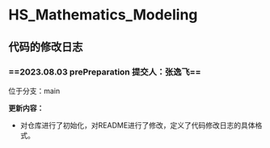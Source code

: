 # HS_Mathematics_Modeling
## 代码的修改日志

### ==2023.08.03 prePreparation 提交人：张逸飞==

位于分支：main

**更新内容：**

- 对仓库进行了初始化，对README进行了修改，定义了代码修改日志的具体格式。

